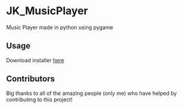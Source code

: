# JK_MusicPlayer
Music Player made in python using pygame

## Usage
Download installer [here](https://mediafire)


## Contributors
Big thanks to all of the amazing people (only me) who have helped by contributing to this project!
